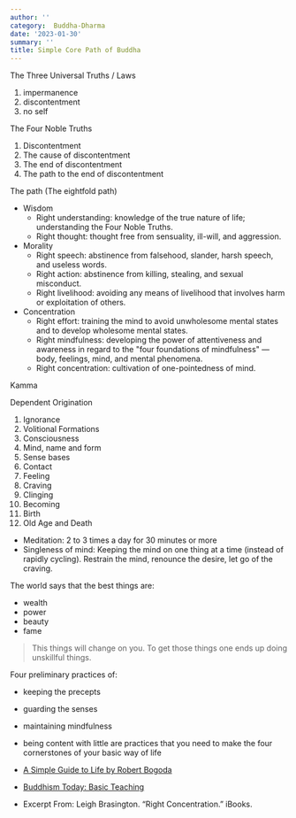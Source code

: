 ```yaml
---
author: ''
category:  Buddha-Dharma
date: '2023-01-30'
summary: ''
title: Simple Core Path of Buddha
---
```


The Three Universal Truths / Laws

1. impermanence
2. discontentment
3. no self

The Four Noble Truths

1. Discontentment
2. The cause of discontentment
3. The end of discontentment
4. The path to the end of discontentment

The path (The eightfold path)

* Wisdom
    * Right understanding: knowledge of the true nature of life; understanding the Four Noble Truths.
    * Right thought: thought free from sensuality, ill-will, and aggression.
* Morality
    * Right speech: abstinence from falsehood, slander, harsh speech, and useless words.
    * Right action: abstinence from killing, stealing, and sexual misconduct.
    * Right livelihood: avoiding any means of livelihood that involves harm or exploitation of others.
* Concentration
    * Right effort: training the mind to avoid unwholesome mental states and to develop wholesome mental states.
    * Right mindfulness: developing the power of attentiveness and awareness in regard to the "four foundations of mindfulness" — body, feelings, mind, and mental phenomena.
    * Right concentration: cultivation of one-pointedness of mind.

Kamma

Dependent Origination

1. Ignorance
2. Volitional Formations
3. Consciousness
4. Mind, name and form
5. Sense bases
6. Contact
7. Feeling
8. Craving
9. Clinging
10. Becoming
11. Birth
12. Old Age and Death

* Meditation: 2 to 3 times a day for 30 minutes or more
* Singleness of mind: Keeping the mind on one thing at a time (instead of rapidly cycling). Restrain the mind, renounce the desire, let go of the craving.

The world says that the best things are:

* wealth
* power
* beauty
* fame

> This things will change on you. To get those things one ends up doing unskillful things.

Four preliminary practices of:

* keeping the precepts
* guarding the senses
* maintaining mindfulness
* being content with little are practices that you need to make the four cornerstones of your basic way of life
 


* [A Simple Guide to Life by Robert Bogoda](https://www.accesstoinsight.org/lib/authors/bogoda/wheel397.html#intro)
* [Buddhism Today: Basic Teaching](https://www.buddhismtoday.com/english/buddha/Teachings/basicteaching3.htm)
* Excerpt From: Leigh Brasington. “Right Concentration.” iBooks.
